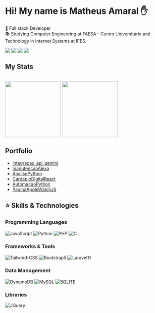# Hi! My name is Matheus Amaral ✋

🏢 Full stack Developer<br>
📚 Studying Computer Engineering at FAESA - Centro Universitário and Technology in Internet Systems at IFES.

<a href="https://linkedin.com/in/matheusadc"><img src="https://img.shields.io/badge/LinkedIn-0077B5?style=for-the-badge&logo=linkedin&logoColor=white" target="_blank"></a>
<a href="https://discord.gg/9CSSGYc3ca"><img src="https://img.shields.io/badge/Discord-7289DA?style=for-the-badge&logo=discord&logoColor=white" target="_blank"></a>
<a href="https://instagram.com/macsapiens"><img src="https://img.shields.io/badge/Instagram-E4405F?style=for-the-badge&logo=instagram&logoColor=white" target="_blank"><a>
<a href="mailto:costa.mac023@gmail.com"><img src="https://img.shields.io/badge/Gmail-D14836?style=for-the-badge&logo=gmail&logoColor=white" target="_blank"></a>

## My Stats
<div>
    <br><img height="180em" src="https://github-readme-stats.vercel.app/api?username=MatheusADC&show_icons=true&theme=midnight-purple&include_all_commits=true">
    <img height="180em" src="https://github-readme-stats.vercel.app/api/top-langs/?username=MatheusADC&layout=compact&langs_count=16&theme=midnight-purple&size_weight=0.5&count_weight=0.5">
</div>

## Portfolio
- [integracao_api_gemini](https://github.com/MatheusADC/integracao_api_gemini)
- [manutencaoAlexa](https://github.com/MatheusADC/manutencaoAlexa)
- [AnalisePython](https://github.com/MatheusADC/AnalisePython)
- [ CardapioDigitalReact](https://github.com/MatheusADC/CardapioDigitalReact)
- [AutomacaoPython](https://github.com/MatheusADC/AutomacaoPython)
- [PaginaAppleWatchJS](https://github.com/MatheusADC/PaginaAppleWatchJS)

## ⭐ Skills & Technologies

### Programming Languages
<div style="display: inline_block">
    <img align="center" alt="JavaScript" src="https://img.shields.io/badge/JavaScript-F7DF1E?style=for-the-badge&logo=javascript&logoColor=black"/>
    <img align="center" alt="Python" src="https://img.shields.io/badge/Python-3776AB?style=for-the-badge&logo=python&logoColor=white"/>
    <img align="center" alt="PHP" src="https://img.shields.io/badge/PHP-777BB4?style=for-the-badge&logo=php&logoColor=white"/>
    <img align="center" alt="C" src="https://img.shields.io/badge/C-00599C?style=for-the-badge&logo=c&logoColor=white"/>
</div>

### Frameworks & Tools
<div style="display: inline_block">
        <img align="center" alt="Tailwind-CSS" src="https://img.shields.io/badge/Tailwind_CSS-38B2AC?style=for-the-badge&logo=tailwind-css&logoColor=white"/>
        <img align="center" alt="Bootstrap5" src="https://img.shields.io/badge/Bootstrap-563D7C?style=for-the-badge&logo=bootstrap&logoColor=white"/>
        <img align="center" alt="Laravel11" src="https://img.shields.io/badge/Laravel-FF2D20?style=for-the-badge&logo=laravel&logoColor=white"/>
</div>

### Data Management
<div style="display: inline_block">
        <img align="center" alt="DynamoDB" src="https://img.shields.io/badge/Amazon%20DynamoDB-4053D6?style=for-the-badge&logo=Amazon%20DynamoDB&logoColor=white"/> 
        <img align="center" alt="MySQL" src="https://img.shields.io/badge/MySQL-005C84?style=for-the-badge&logo=mysql&logoColor=white"/>
        <img align="center" alt="SQLITE" src="https://img.shields.io/badge/SQLite-07405E?style=for-the-badge&logo=sqlite&logoColor=white"/>
</div>


### Libraries
<div style="display: inline_block">
        <img align="center" alt="JQuery" src="https://img.shields.io/badge/jQuery-0769AD?style=for-the-badge&logo=jquery&logoColor=white"/>
</div>
